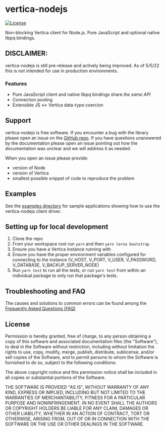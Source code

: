 # vertica-nodejs

<!-- NPM package when published -->
<!-- NPM downloads when published -->
[![License](https://img.shields.io/github/license/vertica/vertica-nodejs)](https://opensource.org/licenses/MIT)

Non-blocking Vertica client for Node.js. Pure JavaScript and optional native libpq bindings.

## DISCLAIMER: 
vertica-nodejs is still pre-release and actively being improved. As of 5/5/22 this is not intended for use in production environments. 

<!--
## Documentation

Each package in this repo should have its own readme more focused on how to develop/contribute. For more information on how to contribute, check out our [contributing guidelines](#contributing-guidelines).-->

<!-- ## Installation
    To install vertica-nodejs with npm: ``` TO DO ```

    To use vertica-nodejs linked locally from source (not recommended in production): ``` TO DO - Take notes from http://confluence.verticacorp.com/display/DEV/Node.js+Development+Resources```

-->

### Features

- Pure JavaScript client and native libpq bindings share _the same API_
- Connection pooling
- Extensible JS ↔ Vertica data-type coercion
<!-- - Supported Vertica features -->
  <!-- - Async notifications with `LISTEN/NOTIFY` verifiy this -->
  <!-- - Bulk import & export with `COPY TO/COPY FROM` not part of the MVP -->

## Support

vertica-nodejs is free software. If you encounter a bug with the library please open an issue on the [GitHub repo](https://github.com/vertica/vertica-nodejs). If you have questions unanswered by the documentation please open an issue pointing out how the documentation was unclear and we will address it as needed. 

When you open an issue please provide:

- version of Node
- version of Vertica
- smallest possible snippet of code to reproduce the problem

<!-- 
## Contributing

Outside contributions to this project are greatly appreciated. Following standard Vertica open source practices, please see [CONTRIBUTING.md](CONTRIBUTING.md)
-->

## Examples

See the [examples directory](https://github.com/vertica/vertica-nodejs/tree/master/examples) for sample applications showing how to use the vertica-nodejs client driver.

## Setting up for local development

1. Clone the repo
2. From your workspace root run `yarn` and then `yarn lerna bootstrap`
3. Ensure you have a Vertica instance running with 
4. Ensure you have the proper environment variables configured for connecting to the instance (V_HOST, V_PORT, V_USER, V_PASSWORD, V_DATABASE, V_BACKUP_SERVER_NODE)
5. Run `yarn test` to run all the tests, or run `yarn test` from within an individual package to only run that package's tests. 

## Troubleshooting and FAQ

The causes and solutions to common errors can be found among the [Frequently Asked Questions (FAQ)](https://github.com/vertica/vertica-nodejs/wiki/FAQ)

## License

<!-- Original work Copyright (c) 2010-2020 Brian Carlson (brian.m.carlson@gmail.com) -->
<!-- Modified work Copyright (c) 2022 Micro Focus or one of its affiliates.  -->

Permission is hereby granted, free of charge, to any person obtaining a copy
of this software and associated documentation files (the "Software"), to deal
in the Software without restriction, including without limitation the rights
to use, copy, modify, merge, publish, distribute, sublicense, and/or sell
copies of the Software, and to permit persons to whom the Software is
furnished to do so, subject to the following conditions:

The above copyright notice and this permission notice shall be included in
all copies or substantial portions of the Software.

THE SOFTWARE IS PROVIDED "AS IS", WITHOUT WARRANTY OF ANY KIND, EXPRESS OR
IMPLIED, INCLUDING BUT NOT LIMITED TO THE WARRANTIES OF MERCHANTABILITY,
FITNESS FOR A PARTICULAR PURPOSE AND NONINFRINGEMENT. IN NO EVENT SHALL THE
AUTHORS OR COPYRIGHT HOLDERS BE LIABLE FOR ANY CLAIM, DAMAGES OR OTHER
LIABILITY, WHETHER IN AN ACTION OF CONTRACT, TORT OR OTHERWISE, ARISING FROM,
OUT OF OR IN CONNECTION WITH THE SOFTWARE OR THE USE OR OTHER DEALINGS IN
THE SOFTWARE.

